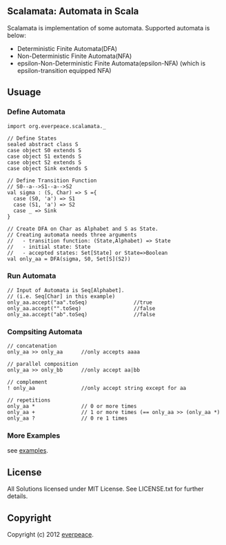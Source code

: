 Scalamata: Automata in Scala
----------------------------
Scalamata is implementation of some automata. Supported automata is below:

* Deterministic Finite Automata(DFA)
* Non-Deterministic Finite Automata(NFA)
* epsilon-Non-Deterministic Finite Automata(epsilon-NFA) (which is epsilon-transition equipped NFA)

Usuage
-------
### Define Automata

    import org.everpeace.scalamata._
    
    // Define States
    sealed abstract class S
    case object S0 extends S
    case object S1 extends S
    case object S2 extends S
    case object Sink extends S
    
    // Define Transition Function
    // S0--a-->S1--a-->S2
    val sigma : (S, Char) => S ={
      case (S0, 'a') => S1
      case (S1, 'a') => S2
      case _ => Sink
    }
    
    // Create DFA on Char as Alphabet and S as State.
    // Creating automata needs three arguments
    //   - transition function: (State,Alphabet) => State
    //   - initial state: State
    //   - accepted states: Set[State] or State=>Boolean
    val only_aa = DFA(sigma, S0, Set[S](S2))

### Run Automata

    // Input of Automata is Seq[Alphabet]. 
    // (i.e. Seq[Char] in this example)
    only_aa.accept("aa".toSeq)               //true
    only_aa.accept("".toSeq)                 //false
    only_aa.accept("ab".toSeq)               //false

### Compsiting Automata
	// concatenation
    only_aa >> only_aa      //only accepts aaaa
    
    // parallel composition
    only_aa >> only_bb      //only accept aa|bb
    
    // complement 
    ! only_aa               //only accept string except for aa
    
    // repetitions
    only_aa *               // 0 or more times
    only_aa +               // 1 or more times (== only_aa >> (only_aa *)
    only_aa ?               // 0 re 1 times

### More Examples

see [examples](https://github.com/everpeace/scalamata/tree/master/examples/src/main/scala/org/everpeace/scalamata).

License
--------

All Solutions licensed under MIT License. See LICENSE.txt for further details.


Copyright
---------
Copyright (c) 2012 [everpeace](http://twitter.com/everpeace).


